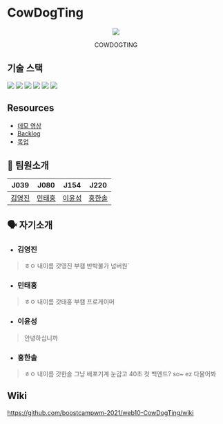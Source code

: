 # CowDogTing
<p align="center" >
<img src="https://user-images.githubusercontent.com/64246267/138801849-61178d29-1a9a-4723-bcb9-ac3f5d2ce4a7.png" align="center"/>
</p>

<p align="center" >
COWDOGTING
</p>

## 기술 스택
<img src="https://img.shields.io/badge/React-61DAFB?style=for-the-badge&logo=react&logoColor=white">
<img src="https://img.shields.io/badge/Mysql-4479A1?style=for-the-badge&logo=mysql&logoColor=white">
<img src="https://img.shields.io/badge/express-00DC00?style=for-the-badge&logo=express&logoColor=white">  
<img src="https://img.shields.io/badge/Typescript-007396?style=for-the-badge&logo=typescript&logoColor=white">
<img src="https://img.shields.io/badge/Eslint-F7DF1E?style=for-the-badge&logo=eslint&logoColor=white">
<img src="https://img.shields.io/badge/Prettier-000000?style=for-the-badge&logo=prettier&logoColor=white">

## Resources
- [데모 영상]()
- [Backlog]()
- [목업]()

## 👨 팀원소개

| J039   | J080   | J154  | J220   |
| :------: | :------: | :------: | :------: |
| [김영진](https://github.com/jin-Pro) | [민태홍](https://github.com/taehong0-0) | [이윤성](https://github.com/ddaynew365) | [홍한솔](https://github.com/Noelsky-code) |

  ## 🗣 자기소개
  - ### 김영진
  > ㅎㅇ 내이름 갓영진 부캠 반박불가 넘버원`
  - ### 민태홍
  > ㅎㅇ 내이름 갓태홍 부캠 프로게이머 
  - ### 이윤성
  > 안녕하십니까
  - ### 홍한솔
  > ㅎㅇ 내이름 갓한솔 그냥 배포기계 눈감고 40초 컷 백엔드? so~ ez 다물어봐

## Wiki 
https://github.com/boostcampwm-2021/web10-CowDogTing/wiki
